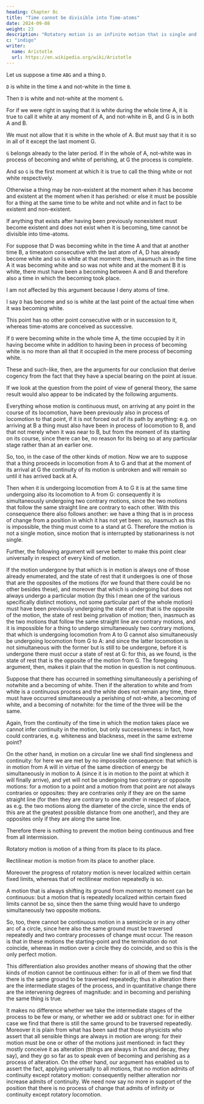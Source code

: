 ```yaml
---
heading: Chapter 8c
title: "Time cannot be divisible into Time-atoms"
date: 2024-09-08
weight: 23
description: "Rotatory motion is an infinite motion that is single and continuous"
c: "indigo"
writer:
  name: Aristotle 
  url: https://en.wikipedia.org/wiki/Aristotle
---
```




Let us suppose a time `ABG` and a thing `D`.

`D` is white in the time `A` and not-white in the time `B`.

Then `D` is white and not-white at the moment `G`.

For if we were right in saying that it is white during the whole time A, it is true to call it white at any moment of A, and not-white in B, and G is in both A and B.

We must not allow that it is white in the whole of A. But must say that it is so in all of it except the last moment G. 

`G` belongs already to the later period. If in the whole of A, not-white was in process of becoming and white of perishing, at G the process is complete.

And so `G` is the first moment at which it is true to call the thing white or not white respectively. 

Otherwise a thing may be non-existent at the moment when it has become and existent at the moment when it has perished: or else it must be possible for a thing at the same time to be white and not white and in fact to be existent and non-existent.

If anything that exists after having been previously nonexistent must become existent and does not exist when it is becoming, time cannot be divisible into time-atoms.

For suppose that D was becoming white in the time A and that at another time B, a timeatom consecutive with the last atom of A, D has already become white and so is white at that moment: then, inasmuch as in the time A it was becoming white and so was not white and at the moment B it is white, there must have been a becoming between A and B and therefore also a time in which the becoming took place.

I am not affected by this argument because I deny atoms of time. 

I say `D` has become and so is white at the last point of the actual time when it was becoming white.

This point has no other point consecutive with or in succession to it, whereas time-atoms are conceived as successive. 

If `D` were becoming white in the whole time A, the time occupied by it in having become white in addition to having been in process of becoming white is no more than all that it occupied in the mere process of becoming white. 

These and such-like, then, are the arguments for our conclusion that derive cogency from the fact that they have a special bearing on the point at issue. 

If we look at the question from the point of view of general theory, the same result would also appear to be indicated by the following arguments. 

Everything whose motion is continuous must, on arriving at any point in the course of its locomotion, have been previously also in process of locomotion to that point, if it is not forced out of its path by anything: e.g. on arriving at B a thing must also have been in process of locomotion to B, and that not merely when it was near to B, but from the moment of its starting on its course, since there can be, no reason for its being so at any particular stage rather than at an earlier one. 

So, too, in the case of the other kinds of motion. Now we are to suppose that a thing proceeds in locomotion from A to G and that at the moment of its arrival at G the continuity of its motion is unbroken and will remain so until it has arrived back at A. 

Then when it is undergoing locomotion from A to G it is at the same time undergoing also its locomotion to A from G: consequently it is simultaneously undergoing two contrary motions, since the two motions that follow the same straight line are contrary to each other. With this consequence there also follows another: we have a thing that is in process of change from a position in which it has not yet been: so, inasmuch as this is
impossible, the thing must come to a stand at G. Therefore the motion is not a single
motion, since motion that is interrupted by stationariness is not single.

Further, the following argument will serve better to make this point clear universally in respect of every kind of motion. 

If the motion undergone by that which is in motion is always one of those already enumerated, and the state of rest that it undergoes is one of those that are the opposites of the motions (for we found that there could be no other besides these), and moreover that which is undergoing but does not always undergo a
particular motion (by this I mean one of the various specifically distinct motions, not
some particular part of the whole motion) must have been previously undergoing the
state of rest that is the opposite of the motion, the state of rest being privation of
motion; then, inasmuch as the two motions that follow the same straight line are
contrary motions, and it is impossible for a thing to undergo simultaneously two
contrary motions, that which is undergoing locomotion from A to G cannot also
simultaneously be undergoing locomotion from G to A: and since the latter locomotion
is not simultaneous with the former but is still to be undergone, before it is undergone
there must occur a state of rest at G: for this, as we found, is the state of rest that is the
opposite of the motion from G. The foregoing argument, then, makes it plain that the
motion in question is not continuous.

<!-- Our next argument has a more special bearing than the foregoing on the point at issue. -->

Suppose that there has occurred in something simultaneously a perishing of notwhite and a becoming of white. Then if the alteration to white and from white is a
continuous process and the white does not remain any time, there must have occurred
simultaneously a perishing of not-white, a becoming of white, and a becoming of notwhite: for the time of the three will be the same.

Again, from the continuity of the time in which the motion takes place we cannot infer
continuity in the motion, but only successiveness: in fact, how could contraries, e.g. whiteness and blackness, meet in the same extreme point? 

On the other hand, in motion on a circular line we shall find singleness and continuity: for here we are met by no impossible consequence: that which is in motion from A will in virtue of the same direction of energy be simultaneously in motion to A (since it is in motion to the point at which it will finally arrive), and yet will not be undergoing two contrary or opposite motions: for a motion to a point and a motion from that point are not always contraries or opposites: they are contraries only if they are on the same straight line (for then they are contrary to one another in respect of place, as e.g. the two motions along the diameter of the circle, since the ends of this are at the greatest possible distance from one another), and they are opposites only if they are along the same line. 

Therefore there is nothing to prevent the motion being continuous and free from all intermission.

Rotatory motion is motion of a thing from its place to its place.

Rectilinear motion is motion from its place to another place. 

Moreover the progress of rotatory motion is never localized within certain fixed limits, whereas that of rectilinear motion repeatedly is so.

A motion that is always shifting its ground from moment to moment can be continuous: but a motion that is repeatedly localized within certain fixed limits cannot be so, since then the same thing would have to undergo simultaneously two opposite motions.

So, too, there cannot be continuous motion in a semicircle or in any other arc of a circle, since here also the same ground must be traversed repeatedly and two contrary processes of change must occur. The reason is that in these motions the starting-point and the termination do not coincide, whereas in motion over a circle they do coincide, and so this is the only perfect motion. 

This differentiation also provides another means of showing that the other kinds of motion cannot be continuous either: for in all of them we find that there is the same ground to be traversed repeatedly; thus in alteration there are the intermediate stages of the process, and in quantitative change there are the intervening degrees of magnitude: and in becoming and perishing the same thing is true.

It makes no difference whether we take the intermediate stages of the process to be few or many, or whether we add or subtract one: for in either case we find that there is still the same ground to be traversed repeatedly. Moreover it is plain from what has been said that those physicists who assert that all sensible things are always in motion are wrong: for their motion must be one or other of the motions just mentioned: in fact they mostly conceive it as alteration (things are always in flux and decay, they say), and they go so far as to speak even of becoming and perishing as a process of alteration. On the other hand, our argument has enabled us to assert the fact, applying universally to all motions, that no motion admits of continuity except rotatory motion: consequently neither alteration nor increase admits of continuity. We need now say no more in support of the position that there is no process of change that admits of infinity or continuity except rotatory locomotion.